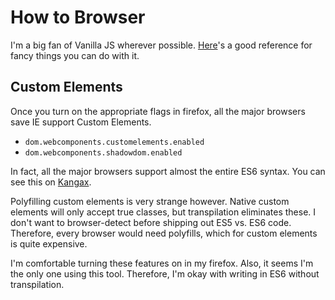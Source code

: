 # How to Browser

I'm a big fan of Vanilla JS wherever possible.
[Here](https://plainjs.com/)'s a good reference for fancy things you can do with it.


## Custom Elements

Once you turn on the appropriate flags in firefox, all the major browsers save IE support Custom Elements.
  * `dom.webcomponents.customelements.enabled`
  * `dom.webcomponents.shadowdom.enabled`

In fact, all the major browsers support almost the entire ES6 syntax.
You can see this on [Kangax](https://kangax.github.io/compat-table/es6/).

Polyfilling custom elements is very strange however.
Native custom elements will only accept true classes, but transpilation eliminates these.
I don't want to browser-detect before shipping out ES5 vs. ES6 code.
Therefore, every browser would need polyfills, which for custom elements is quite expensive.


I'm comfortable turning these features on in my firefox.
Also, it seems I'm the only one using this tool.
Therefore, I'm okay with writing in ES6 without transpilation.
